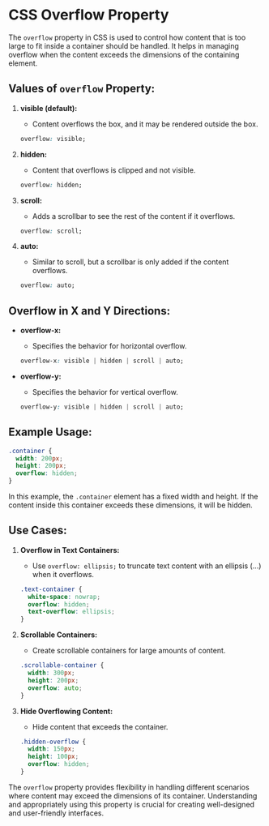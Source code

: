 # CSS Overflow Property

The `overflow` property in CSS is used to control how content that is too large to fit inside a container should be
handled. It helps in managing overflow when the content exceeds the dimensions of the containing element.

## Values of `overflow` Property:

1. **visible (default):**
    - Content overflows the box, and it may be rendered outside the box.

   ```css
   overflow: visible;
   ```

2. **hidden:**
    - Content that overflows is clipped and not visible.

   ```css
   overflow: hidden;
   ```

3. **scroll:**
    - Adds a scrollbar to see the rest of the content if it overflows.

   ```css
   overflow: scroll;
   ```

4. **auto:**
    - Similar to scroll, but a scrollbar is only added if the content overflows.

   ```css
   overflow: auto;
   ```

## Overflow in X and Y Directions:

- **overflow-x:**
    - Specifies the behavior for horizontal overflow.

  ```css
  overflow-x: visible | hidden | scroll | auto;
  ```

- **overflow-y:**
    - Specifies the behavior for vertical overflow.

  ```css
  overflow-y: visible | hidden | scroll | auto;
  ```

## Example Usage:

```css
.container {
  width: 200px;
  height: 200px;
  overflow: hidden;
}
```

In this example, the `.container` element has a fixed width and height. If the content inside this container exceeds
these dimensions, it will be hidden.

## Use Cases:

1. **Overflow in Text Containers:**
    - Use `overflow: ellipsis;` to truncate text content with an ellipsis (...) when it overflows.

   ```css
   .text-container {
     white-space: nowrap;
     overflow: hidden;
     text-overflow: ellipsis;
   }
   ```

2. **Scrollable Containers:**
    - Create scrollable containers for large amounts of content.

   ```css
   .scrollable-container {
     width: 300px;
     height: 200px;
     overflow: auto;
   }
   ```

3. **Hide Overflowing Content:**
    - Hide content that exceeds the container.

   ```css
   .hidden-overflow {
     width: 150px;
     height: 100px;
     overflow: hidden;
   }
   ```

The `overflow` property provides flexibility in handling different scenarios where content may exceed the dimensions of
its container. Understanding and appropriately using this property is crucial for creating well-designed and
user-friendly interfaces.